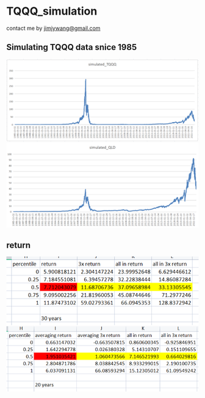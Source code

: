 # TQQQ_simulation

contact me by jimjywang@gmail.com

## Simulating TQQQ data snice 1985

<img src="TQQQ_simulation.png" width="800">

<img src="qld.png" width="800">

## return 

<img src="30%20y%20return.png" width="600">

<img src="20%20y%20return.png" width="600">




